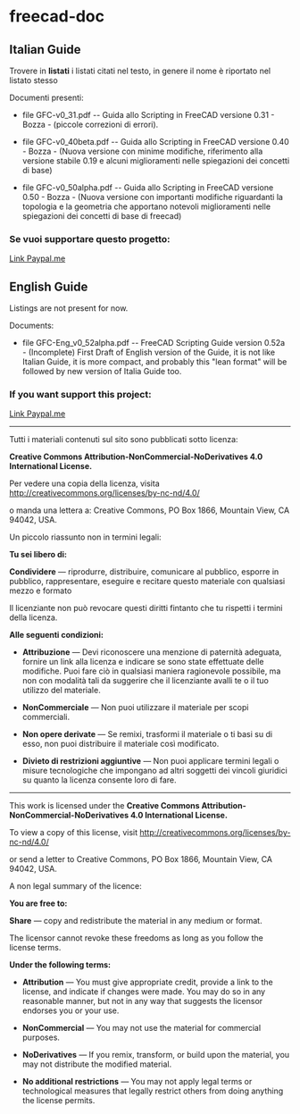 # freecad-doc

## Italian Guide

Trovere in **listati** i listati citati nel testo, in genere il nome è riportato nel listato stesso


Documenti presenti:

- file GFC-v0_31.pdf -- Guida allo Scripting in FreeCAD versione 0.31 - Bozza - (piccole correzioni di errori).

- file GFC-v0_40beta.pdf -- Guida allo Scripting in FreeCAD versione 0.40 - Bozza - (Nuova versione con minime modifiche, riferimento alla versione stabile 0.19 e alcuni miglioramenti nelle spiegazioni dei concetti di base)

- file GFC-v0_50alpha.pdf -- Guida allo Scripting in FreeCAD versione 0.50 - Bozza - (Nuova versione con importanti modifiche riguardanti la topologia e la geometria che apportano notevoli miglioramenti nelle spiegazioni dei concetti di base di freecad)  



### Se vuoi supportare questo progetto:

[Link Paypal.me](https://paypal.me/FCSguidait?locale.x=it_IT)


## English Guide

Listings are not present for now.


Documents:

- file GFC-Eng_v0_52alpha.pdf -- FreeCAD Scripting Guide version 0.52a - (Incomplete) First Draft of English version of the Guide, it is not like Italian Guide, it is more compact, and probably this "lean format" will be followed by new version of Italia Guide too.


### If you want support this project:

[Link Paypal.me](https://paypal.me/FCSguidait?locale.x=it_IT)



***

Tutti i materiali contenuti sul sito sono pubblicati sotto licenza:

**Creative Commons Attribution-NonCommercial-NoDerivatives 4.0 International License.**

Per vedere una copia della licenza, visita http://creativecommons.org/licenses/by-nc-nd/4.0/

o manda una lettera a: Creative Commons, PO Box 1866, Mountain View, CA 94042, USA.

Un piccolo riassunto non in termini legali:


**Tu sei libero di:**

**Condividere** — riprodurre, distribuire, comunicare al pubblico, esporre in pubblico, rappresentare, eseguire e recitare questo materiale con qualsiasi mezzo e formato

Il licenziante non può revocare questi diritti fintanto che tu rispetti i termini della licenza.

**Alle seguenti condizioni:**

- **Attribuzione** — Devi riconoscere una menzione di paternità adeguata, fornire un link alla licenza e indicare se sono state effettuate delle modifiche. Puoi fare ciò in qualsiasi maniera ragionevole possibile, ma non con modalità tali da suggerire che il licenziante avalli te o il tuo utilizzo del materiale.

- **NonCommerciale** — Non puoi utilizzare il materiale per scopi commerciali.

- **Non opere derivate** — Se remixi, trasformi il materiale o ti basi su di esso, non puoi distribuire il materiale così modificato.

- **Divieto di restrizioni aggiuntive** — Non puoi applicare termini legali o misure tecnologiche che impongano ad altri soggetti dei vincoli giuridici su quanto la licenza consente loro di fare.
    




***

This work is licensed under the **Creative Commons Attribution-NonCommercial-NoDerivatives 4.0 International License.**

To view a copy of this license, visit http://creativecommons.org/licenses/by-nc-nd/4.0/

or send a letter to Creative Commons, PO Box 1866, Mountain View, CA 94042, USA.

A non legal summary of the licence:


**You are free to:**

**Share** — copy and redistribute the material in any medium or format.

The licensor cannot revoke these freedoms as long as you follow the license terms.

**Under the following terms:**

- **Attribution** — You must give appropriate credit, provide a link to the license, and indicate if changes were made. You may do so in any reasonable manner, but not in any way that suggests the licensor endorses you or your use.

- **NonCommercial** — You may not use the material for commercial purposes.

- **NoDerivatives** — If you remix, transform, or build upon the material, you may not distribute the modified material.

- **No additional restrictions** — You may not apply legal terms or technological measures that legally restrict others from doing anything the license permits.


